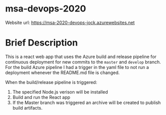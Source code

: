 # msa-devops-2020

Website url: https://msa-2020-devops-jock.azurewebsites.net

# Brief Description
This is a react web app that uses the Azure build and release pipeline for continuous deployment for new commits to the `master` and `develop` branch. For the build Azure pipeline I had a trigger in the yaml file to not run a deployment whenever the README.md file is changed.

When the build/release pipeline is triggered:
1. The specified Node.js verison will be installed
2. Build and run the React app
3. If the Master branch was triggered an archive will be created to publish build artifacts.
